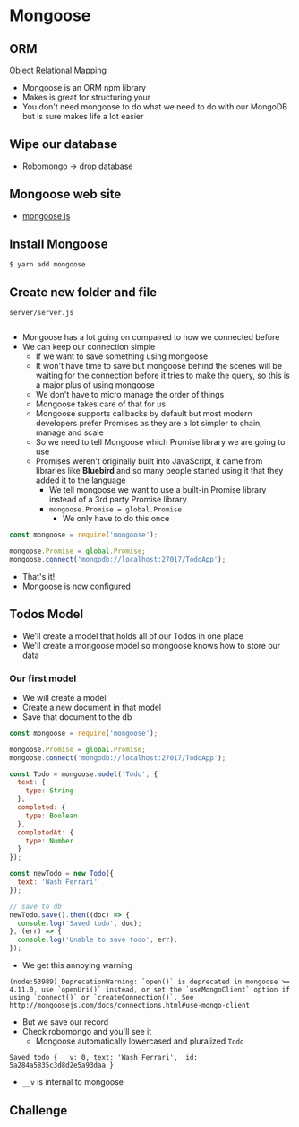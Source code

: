 # Mongoose
## ORM
Object Relational Mapping
* Mongoose is an ORM npm library
* Makes is great for structuring your 
* You don't need mongoose to do what we need to do with our MongoDB but is sure makes life a lot easier

## Wipe our database
* Robomongo -> drop database

## Mongoose web site
* [mongoose js](http://mongoosejs.com/)

## Install Mongoose
`$ yarn add mongoose`

## Create new folder and file
`server/server.js`

```js

```

* Mongoose has a lot going on compaired to how we connected before
* We can keep our connection simple
    - If we want to save something using mongoose
    - It won't have time to save but mongoose behind the scenes will be waiting for the connection before it tries to make the query, so this is a major plus of using mongoose
    - We don't have to micro manage the order of things
    - Mongoose takes care of that for us
    - Mongoose supports callbacks by default but most modern developers prefer Promises as they are a lot simpler to chain, manage and scale
    - So we need to tell Mongoose which Promise library we are going to use
    - Promises weren't originally built into JavaScript, it came from libraries like **Bluebird** and so many people started using it that they added it to the language
        + We tell mongoose we want to use a built-in Promise library instead of a 3rd party Promise library
        + `mongoose.Promise = global.Promise`
            * We only have to do this once

```js
const mongoose = require('mongoose');

mongoose.Promise = global.Promise;
mongoose.connect('mongodb://localhost:27017/TodoApp');
```

* That's it!
* Mongoose is now configured

## Todos Model
* We'll create a model that holds all of our Todos in one place
* We'll create a mongoose model so mongoose knows how to store our data

### Our first model
* We will create a model
* Create a new document in that model
* Save that document to the db

```js
const mongoose = require('mongoose');

mongoose.Promise = global.Promise;
mongoose.connect('mongodb://localhost:27017/TodoApp');

const Todo = mongoose.model('Todo', {
  text: {
    type: String
  },
  completed: {
    type: Boolean
  },
  completedAt: {
    type: Number
  }
});

const newTodo = new Todo({
  text: 'Wash Ferrari'
});

// save to db
newTodo.save().then((doc) => {
  console.log('Saved todo', doc);
}, (err) => {
  console.log('Unable to save todo', err);
});
```

* We get this annoying warning

```
(node:53989) DeprecationWarning: `open()` is deprecated in mongoose >= 4.11.0, use `openUri()` instead, or set the `useMongoClient` option if using `connect()` or `createConnection()`. See http://mongoosejs.com/docs/connections.html#use-mongo-client
```

* But we save our record
* Check robomongo and you'll see it
    - Mongoose automatically lowercased and pluralized `Todo`

`Saved todo { __v: 0, text: 'Wash Ferrari', _id: 5a284a5835c3d8d2e5a93daa }`

* `__v` is internal to mongoose

## Challenge
